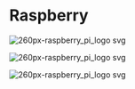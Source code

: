 # Raspberry
![260px-raspberry_pi_logo svg](https://user-images.githubusercontent.com/35256402/49666544-b8d78c00-fa58-11e8-8fdf-1dba01effdcc.png)

![260px-raspberry_pi_logo svg](https://user-images.githubusercontent.com/35256402/49666544-b8d78c00-fa58-11e8-8fdf-1dba01effdcc.png)

![260px-raspberry_pi_logo svg](https://user-images.githubusercontent.com/35256402/49666544-b8d78c00-fa58-11e8-8fdf-1dba01effdcc.png)
